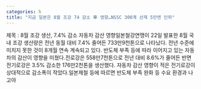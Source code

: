 ```yaml
---
categories: h
title: "지금 일본은 8월 조강 74 감소 車 영향…NSSC 300계 선재 5만엔 인하"
---
```

제목 : 8월 조강 생산, 7.4% 감소 자동차 감산 영향일본철강연맹이 22일 발표한 8월 국내 조강 생산량은 전년 동월 대비 7.4% 줄어든 733만9천톤으로 나타났다. 전년 수준에 미치지 못한 것이 8개월 연속 계속되고 있다. 반도체 부족 등에 따라 이어지고 있는 자동차의 감산이 영향을 미쳤다.전로강은 558만7천톤으로 전년 대비 8.6%가 줄어든 반면 전기로강은 3.5% 감소한 176만2천톤을 생산했다. 자동차 감산 영향이 적은 전기로강이 상대적으로 감소폭이 작았다.일본제철 등에 따르면 반도체 부족 완화 등 수요 환경과 나고야